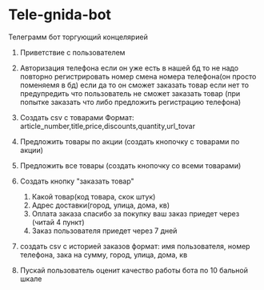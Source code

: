 # Tele-gnida-bot
Телеграмм бот торгующий концелярией 


1) Приветствие с пользователем 
    
2) Авторизация телефона 
    если он уже есть в нашей бд то не надо повторно регистрировать номер 
    смена номера телефона(он просто поменяемя в бд)
    если да то он сможет заказать товар
    если нет то предупредить что пользователь не сможет заказать товар (при попытке заказать что либо предложить регистрацию телефона)
    
3) Создать csv с товарами 
    Формат: article_number,title,price,discounts,quantity,url_tovar

4) Предложить товары по акции (создать кнопочку с товарами по акции)

5) Предложить все товары (создать кнопочку со всеми товарами)

6) Создать кнопку "заказать товар" 
    1. Какой товар(код товара, скок штук)
    2. Адрес доставки(город, улица, дома, кв)
    3. Оплата заказа 
        спасибо за покупку ваш заказ приедет через (читай 4 пункт)
    4. Заказ пользователя приедет через 7 дней
7) создать csv с историей заказов
    формат: имя пользователя, номер телефона, зака на сумму, город, улица, дома, кв

8) Пускай пользователь оценит качество работы бота по 10 бальной шкале
